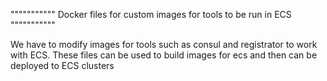 """""""""""
Docker files for custom images for tools to be run in ECS
"""""""""""

We have to modify images for tools such as consul and registrator to work with ECS. These files can be used to build images for ecs and then can be deployed to ECS clusters
